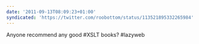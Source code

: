 ```yaml
---
date: '2011-09-13T08:09:23+01:00'
syndicated: 'https://twitter.com/roobottom/status/113521895332265984'
---
```

Anyone recommend any good #XSLT books? #lazyweb
